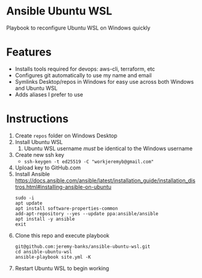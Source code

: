 # Ansible Ubuntu WSL
Playbook to reconfigure Ubuntu WSL on Windows quickly

# Features
- Installs tools required for devops: aws-cli, terraform, etc
- Configures git automatically to use my name and email
- Symlinks Desktop/repos in Windows for easy use across both Windows and Ubuntu WSL
- Adds aliases I prefer to use

# Instructions
1. Create `repos` folder on Windows Desktop
1. Install Ubuntu WSL
   1. Ubuntu WSL username *must* be identical to the Windows username
1. Create new ssh key
   - `ssh-keygen -t ed25519 -C "workjeremyb@gmail.com"`
1. Upload key to GitHub.com
1. Install Ansible
   https://docs.ansible.com/ansible/latest/installation_guide/installation_distros.html#installing-ansible-on-ubuntu
   ```
   sudo -i
   apt update
   apt install software-properties-common
   add-apt-repository --yes --update ppa:ansible/ansible
   apt install -y ansible
   exit
   ```
1. Clone this repo and execute playbook
   ```
   git@github.com:jeremy-banks/ansible-ubuntu-wsl.git
   cd ansible-ubuntu-wsl
   ansible-playbook site.yml -K
   ```
1. Restart Ubuntu WSL to begin working
